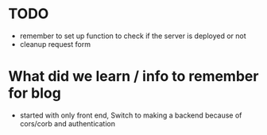 
# TODO
- remember to set up function to check if the server is deployed or not
- cleanup request form

# What did we learn / info to remember for blog
- started with only front end, Switch to making a backend because of cors/corb and authentication
